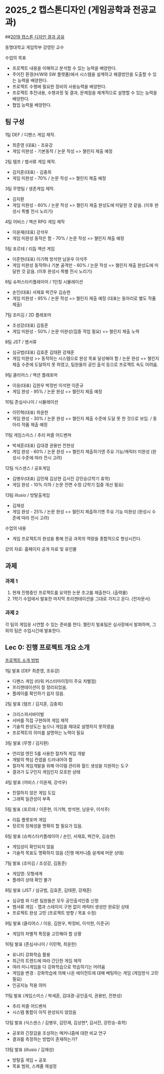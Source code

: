 # 2025_2 캡스톤디자인 (게임공학과 전공교과)

##[2019 캡스톤 디자인 결과 공유](https://github.com/dknife/2025_2_Capstone/raw/main/resources/%EA%B2%8C%EC%9E%84%EA%B3%B5%ED%95%99%EA%B3%BC_2020_%EC%A1%B8%EC%97%85%EB%85%BC%EB%AC%B8%EC%A7%80_%ED%95%A9%EB%B3%B8.pdf)

동명대학교 게임학부 강영민 교수

수업의 목표
* 프로젝트 내용을 이해하고 분석할 수 있는 능력을 배양한다.
* 주어진 환경(H/W와 SW 플랫폼)에서 시스템을 설계하고 해결방안을 도출할 수 있는 능력을 배양한다.
* 프로젝트 수행에 필요한 장비의 사용능력을 배양한다.
* 프로젝트 추진내용, 수행과정 및 결과, 문제점을 체계적으로 설명할 수 있는 능력을 배양한다.
* 협업 능력을 배양한다.

## 팀 구성

1팀 DEF / 디펜스 게임 제작.
- 최준영 (대표) - 조유강 
- 게임 미완성 - 기본동작 / 논문 작성 => 챌린지 제출 예정

2팀 템프 / 뱀서류 게임 제작.
* 김지훈(대표) - 김충희
* 게임 미완성 - 70% / 논문 작성 => 챌린지 제출 예정

3팀 무명팀 / 생존게임 제작.
* 김지환 
* 게임 미완성 - 60% / 논문 작성 => 챌린지 제출 완성도에 미달한 것 같음. (이후 완성시 특별 전시 노리기)

4팀 어비스 / 액션 RPG 게임 제작
* 이윤재(대표) 강석우
* 게임 미완성 동작은 함 - 70% / 논문 작성 => 챌린지 제출 예정

5팀 포르테 / 리듬 액션 게임
* 이준현(대표) 이기혁 방석현 남윤우 이석주
* 게임 미완성 동작하나 기본 골격만 - 60% / 논문 작성 => 챌린지 제출 완성도에 미달한 것 같음. (이후 완성시 특별 전시 노리기)

6팀 슈퍼스타키플레이어 / 1인칭 시뮬레이션 
* 손인(대표) 서재효 박건우 김승현
* 게임 미완성 - 95% / 논문 작성 => 챌린지 제출 예정  (대표는 동아리로 별도 작품 제출)

7팀 조미김 / 2D 플래포머
* 조성강(대표) 김동준
* 게임 미완성 - 50% / 논문 미완성(집중 작업 필요) => 챌린지 제출 노력

8팀 JST / 뱀서류
* 심규범(대표) 김효준 김태환 강재훈
* 게임 미완성 >> 동작하는 시스템으로 완성 목표 달성해야 함 / 논문 완성 => 챌린지 제출 수준에 도달하지 못 하였고, 팀원들의 공인 출석 등으로 프로젝트 속도 어려움.

9팀 클리어스 / 액션 플래포머
* 이응(대표) 김원우 박정빈 이석현 이준규
* 게임 완성 - 95% / 논문 완성 => 챌린지 제출 예정

10팀 존심사나이 / 시뮬레이션
* 이민혁(대표) 최윤한
* 게임 완성 - 30% / 논문 완성 => 챌린지 제출 수준에 도달 못 한 것으로 보임. / 동아리 작품 제출 예정

11팀 게임스미스 / 추리 퍼즐 어드벤쳐
* 박세훈(대표) 김대경 권용빈 전현성
* 게임 완성 - 60% / 논문 완성 => 챌린지 제출하기엔 주요 기능/캐릭터 미완성 (완성시 수준에 따라 전시 고려)

12팀 식스센스 / 공포게임
* 김병우(대표) 김민재 김상현 김서진 강민승(2학기 휴학)
* 게임 완성 - 10% 이하 / 논문 전면 수정 (2학기 집중 개선 필요) 

13팀 illusio / 방탈출게임
* 김재성
* 게임 완성 - 25% / 논문 완성 => 챌린지 제출하기엔 주요 기능 미완성 (완성시 수준에 따라 전시 고려)


수업의 내용
* 게임 프로젝트의 완성을 통해 전공 과목의 역량을 종합적으로 향상시킨다.
  
강의 자료: 홈페이지 공개 자료 및 유인물

## 과제

### 과제 1

1. 현재 진행중인 프로젝트를 요약한 논문 초고를 제출한다. (출력물)
2. 1학기 수업에서 발표한 마지막 프리젠테이션을 그대로 가지고 온다. (전자문서)

### 과제 2

각 팀의 게임응 시연할 수 있는 준비를 한다. 챌린지 빌표팀은 심사장에서 발펴하며, 그 외의 팀은 수업시긴에 발표한다. 

## Lec 0: 진행 프로젝트 개요 소개

[프로젝트 소개 방법]()

1팀 발표 (DEF 최준영, 조유강)
- 디펜스 게임 (타워 커스터마이징이 주요 차별점)
- 프리젠테이션이 잘 정리되었음.
- 플레이를 확인하기 쉽지 않음.

2팀 발표 (템프 / 김지훈, 김충희)
- 크리스피서바이벌
- 서버를 직접 구현하여 게임 제작
- 기술적 완성도는 높으나 게임을 제대로 설명하지 못하였음
- 프로젝트의 의미를 설명하는 노력이 필요

3팀 발표 (무명 / 김지환)
- 언리얼 엔진 5를 사용한 절차적 게임 개발
- 개발의 핵심 컨셉을 드러내어야 함
- 절차적 게임개발을 위해 아이템 관리와 월드 생성을 지원하는 도구
- 결과가 도구인지 게임인지 모호한 상태

4팀 발표 (어비스 / 이윤재, 강석우)
- 친절하지 않은 게임 도입
- 그래픽 일관성이 부족

5팀 발표 (포르테 / 이준현, 이기혁, 방석현, 남윤우, 이석주)
- 리듬 플랫포머 게임
- 장르의 정체성을 명확히 할 필요가 있음. 

6팀 발표  (슈퍼스타키플레이어 / 손인, 서재효, 박건우, 김승현)
- 게임성이 확인되지 않음
- 기술적 목표도 명확하지 않음 (진행 메커니즘 설계에 머문 상태)

7팀 발표 (조미김 / 조성강, 김동준)
- 게임명: 모형세계
- 플레이 상태 확인 불가

8팀 발표 (JST / 심규범, 김효준, 김태환, 강재훈)
- 심규범 외 다른 팀원들은 모두 공인출석인증 신청
- 뱀서류 게임 - 맵과 스테이지 구현 없이 캐릭터 생성만 완료된 상태
- 프로젝트 완성 고민 (프로젝트 방향 / 목표 수정)

9팀 발표 (클리어스 / 이응, 김원우, 박정비, 이석현, 이준규)
- 게임의 차별적 특징을 고민해야 할 상황

10팀 발표 (존심사나이 / 이민혁, 최윤한)
- 유니티 강화학습 활용
- 최근의 트렌드에 따라 간단한 게임 제작
- 여러 미니게임을 다 강화학습으로 학습하기는 어려움
- 게임을 변경 : 강화학습에 의해 나온 에이전트에 대해 베팅하는 게임 (게임방식 고민 필요)
- 인공지능 적용 의미


11팀 발표 (게임스미스 / 박세훈, 김대경-공인출석, 권용빈, 전현성)
- 추리 퍼즐 어드벤처
- 시스템 통합이 아직 완성되지 않았음

12팀 발표 (식스센스 / 김병우, 김민재, 김상현*, 김서진, 강민승-휴학)
- 공포와 긴장감을 조성하는 메커니즘에 대한 비교 연구
- 결과를 측정하는 방법이 존재하는가?

13팀 발표 (illusio / 김재성)
- 방탈출 게임 + 공포
- 목표 범위, 스케줄 재설정



